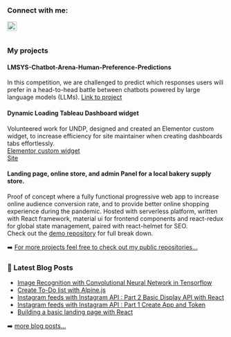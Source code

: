 ### Connect with me:

[<img align="left" alt="Ming Sheng Choo | LinkedIn" width="22px" src="https://cdn.jsdelivr.net/npm/simple-icons@v3/icons/linkedin.svg" />][linkedin]

<br />
<br />

### My projects 

#### LMSYS-Chatbot-Arena-Human-Preference-Predictions
In this competition, we are challenged to predict which responses users will prefer in a head-to-head battle between chatbots powered by large language models (LLMs).
[Link to project](https://github.com/MingSheng92/LMSYS---Chatbot-Arena-Human-Preference-Predictions)

#### Dynamic Loading Tableau Dashboard widget
Volunteered work for UNDP, designed and created an Elementor custom widget, to increase efficiency for site maintainer when creating dashboards tabs effortlessly. <br />
[Elementor custom widget](https://github.com/MingSheng92/Elementor-Tableau-Widget) <br />
[Site](https://data.undp.org/insights/covid-19-stockmarket-impact) <br />

#### Landing page, online store, and admin Panel for a local bakery supply store. 
Proof of concept where a fully functional progressive web app to increase online audience conversion rate, and to provide better online shopping experience during the pandemic.
Hosted with serverless platform, written with React framework, material ui for frontend components and react-redux for global state management, paired with react-helmet for SEO.    
Check out the [demo repository](https://github.com/MingSheng92/LocalRetailStoreProject/blob/main/README.md) for full break down. 

➡️ [For more projects feel free to check out my public repositories...](https://github.com/MingSheng92?tab=repositories)

### 📕 Latest Blog Posts

<!-- BLOG-POST-LIST:START -->
- [Image Recognition with Convolutional Neural Network in Tensorflow](https://cming0721.medium.com/image-recognition-with-convolutional-neural-network-in-tensorflow-b042e2d7c7f0?source=rss-910b8f123adb------2)
- [Create To-Do list with Alpine.js](https://javascript.plainenglish.io/create-to-do-list-with-alpine-js-2fc15125dc74?source=rss-910b8f123adb------2)
- [Instagram feeds with Instagram API : Part 2 Basic Display API with React](https://cming0721.medium.com/instagram-feeds-with-instagram-api-part-2-basic-display-api-with-react-f0c6dfcc576c?source=rss-910b8f123adb------2)
- [Instagram feeds with Instagram API : Part 1 Create App and Token](https://cming0721.medium.com/instagram-feeds-with-instagram-api-part-1-create-app-and-token-4a91ee3bd154?source=rss-910b8f123adb------2)
- [Building a basic landing page with React](https://cming0721.medium.com/building-a-basic-landing-page-with-react-576d50d985f2?source=rss-910b8f123adb------2)
<!-- BLOG-POST-LIST:END -->

➡️ [more blog posts...](https://cming0721.medium.com/)


[website]: https://mingsheng92.github.io/
[linkedin]: https://www.linkedin.com/in/ming-sheng-choo-91712691/
